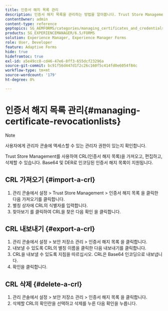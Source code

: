 ```yaml
---
title: 인증서 해지 목록 관리
description: 인증서 해지 목록을 관리하는 방법을 알아봅니다. Trust Store Management를 사용하여 CRL(인증서 해지 목록)을 가져오고, 편집하고, 삭제할 수 있습니다.
contentOwner: admin
content-type: reference
geptopics: SG_AEMFORMS/categories/managing_certificates_and_credentials
products: SG_EXPERIENCEMANAGER/6.5/FORMS
solution: Experience Manager, Experience Manager Forms
role: User, Developer
feature: Adaptive Forms
hide: true
hidefromtoc: true
exl-id: a5e49cc8-cd46-47e6-8ff3-655dcf23296a
source-git-commit: bc91f56d447d1f2c26c160f5c414fd0e6054f84c
workflow-type: tm+mt
source-wordcount: '179'
ht-degree: 0%

---
```


# 인증서 해지 목록 관리{#managing-certificate-revocationlists}

>[!NOTE]
> 
> 사용자에게 관리자 콘솔에 액세스할 수 있는 관리자 권한이 있는지 확인합니다.

Trust Store Management를 사용하여 CRL(인증서 해지 목록)을 가져오고, 편집하고, 삭제할 수 있습니다. Base64 및 DER로 인코딩된 인증서 해지 목록이 지원됩니다.

## CRL 가져오기 {#import-a-crl}

1. 관리 콘솔에서 설정 > Trust Store Management > 인증서 해지 목록 을 클릭한 다음 가져오기를 클릭합니다.
1. 별칭 상자에 CRL의 식별자를 입력합니다.
1. 찾아보기 를 클릭하여 CRL을 찾은 다음 확인 을 클릭합니다.

## CRL 내보내기 {#export-a-crl}

1. 관리 콘솔에서 설정 > 보안 저장소 관리 > 인증서 해지 목록 을 클릭합니다.
1. 내보낼 수 있도록 CRL의 별칭 이름을 클릭한 다음 내보내기를 클릭합니다.
1. CRL을 내보낼 수 있도록 지침을 따르십시오. CRL은 Base64 인코딩으로 내보냅니다.
1. 확인을 클릭합니다.

## CRL 삭제 {#delete-a-crl}

1. 관리 콘솔에서 설정 > 보안 저장소 관리 > 인증서 해지 목록 을 클릭합니다.
1. 삭제할 CRL의 확인란을 선택하고 삭제를 누른 다음 확인을 누릅니다.
